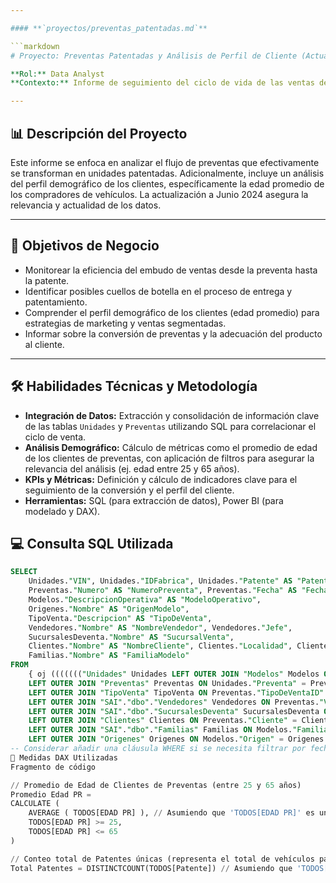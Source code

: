 ```yaml
---

#### **`proyectos/preventas_patentadas.md`**

```markdown
# Proyecto: Preventas Patentadas y Análisis de Perfil de Cliente (Actualizado Junio 2024)

**Rol:** Data Analyst
**Contexto:** Informe de seguimiento del ciclo de vida de las ventas de vehículos y análisis demográfico de clientes.

---
```


## 📊 Descripción del Proyecto

Este informe se enfoca en analizar el flujo de preventas que efectivamente se transforman en unidades patentadas. Adicionalmente, incluye un análisis del perfil demográfico de los clientes, específicamente la edad promedio de los compradores de vehículos. La actualización a Junio 2024 asegura la relevancia y actualidad de los datos.

---

## 🎯 Objetivos de Negocio

* Monitorear la eficiencia del embudo de ventas desde la preventa hasta la patente.
* Identificar posibles cuellos de botella en el proceso de entrega y patentamiento.
* Comprender el perfil demográfico de los clientes (edad promedio) para estrategias de marketing y ventas segmentadas.
* Informar sobre la conversión de preventas y la adecuación del producto al cliente.

---

## 🛠️ Habilidades Técnicas y Metodología

* **Integración de Datos:** Extracción y consolidación de información clave de las tablas `Unidades` y `Preventas` utilizando SQL para correlacionar el ciclo de venta.
* **Análisis Demográfico:** Cálculo de métricas como el promedio de edad de los clientes de preventas, con aplicación de filtros para asegurar la relevancia del análisis (ej. edad entre 25 y 65 años).
* **KPIs y Métricas:** Definición y cálculo de indicadores clave para el seguimiento de la conversión y el perfil del cliente.
* **Herramientas:** SQL (para extracción de datos), Power BI (para modelado y DAX).

## 💻 Consulta SQL Utilizada

```sql
SELECT
    Unidades."VIN", Unidades."IDFabrica", Unidades."Patente" AS "PatenteUnidad", Unidades."Entregada", Unidades."Facturada" AS "UnidadFacturada", Unidades."FechaPatentamiento",
    Preventas."Numero" AS "NumeroPreventa", Preventas."Fecha" AS "FechaPreventa",
    Modelos."DescripcionOperativa" AS "ModeloOperativo",
    Origenes."Nombre" AS "OrigenModelo",
    TipoVenta."Descripcion" AS "TipoDeVenta",
    Vendedores."Nombre" AS "NombreVendedor", Vendedores."Jefe",
    SucursalesDeventa."Nombre" AS "SucursalVenta",
    Clientes."Nombre" AS "NombreCliente", Clientes."Localidad", Clientes."Provincia", Clientes."Direccion", Clientes."DNI", Clientes."FechaDeNacim",
    Familias."Nombre" AS "FamiliaModelo"
FROM
    { oj ((((((("Unidades" Unidades LEFT OUTER JOIN "Modelos" Modelos ON Unidades."Modelo" = Modelos."Modelo")
    LEFT OUTER JOIN "Preventas" Preventas ON Unidades."Preventa" = Preventas."Numero")
    LEFT OUTER JOIN "TipoVenta" TipoVenta ON Preventas."TipoDeVentaID" = TipoVenta."TipoDeVentaID")
    LEFT OUTER JOIN "SAI"."dbo"."Vendedores" Vendedores ON Preventas."VendedorID" = Vendedores."VendedorId")
    LEFT OUTER JOIN "SAI"."dbo"."SucursalesDeventa" SucursalesDeventa ON Preventas."Sucursal" = SucursalesDeventa."Numero")
    LEFT OUTER JOIN "Clientes" Clientes ON Preventas."Cliente" = Clientes."Codigo")
    LEFT OUTER JOIN "SAI"."dbo"."Familias" Familias ON Modelos."Familia" = Familias."FamiliaID")
    LEFT OUTER JOIN "Origenes" Origenes ON Modelos."Origen" = Origenes."OrigenID"}
-- Considerar añadir una cláusula WHERE si se necesita filtrar por fecha u otros criterios relevantes para el análisis.
📐 Medidas DAX Utilizadas
Fragmento de código

// Promedio de Edad de Clientes de Preventas (entre 25 y 65 años)
Promedio Edad PR = 
CALCULATE (
    AVERAGE ( TODOS[EDAD PR] ), // Asumiendo que 'TODOS[EDAD PR]' es una columna que contiene la edad de los clientes de preventa
    TODOS[EDAD PR] >= 25,
    TODOS[EDAD PR] <= 65
)

// Conteo total de Patentes únicas (representa el total de vehículos patentados)
Total Patentes = DISTINCTCOUNT(TODOS[Patente]) // Asumiendo que 'TODOS[Patente]' es la columna de patente de las unidades